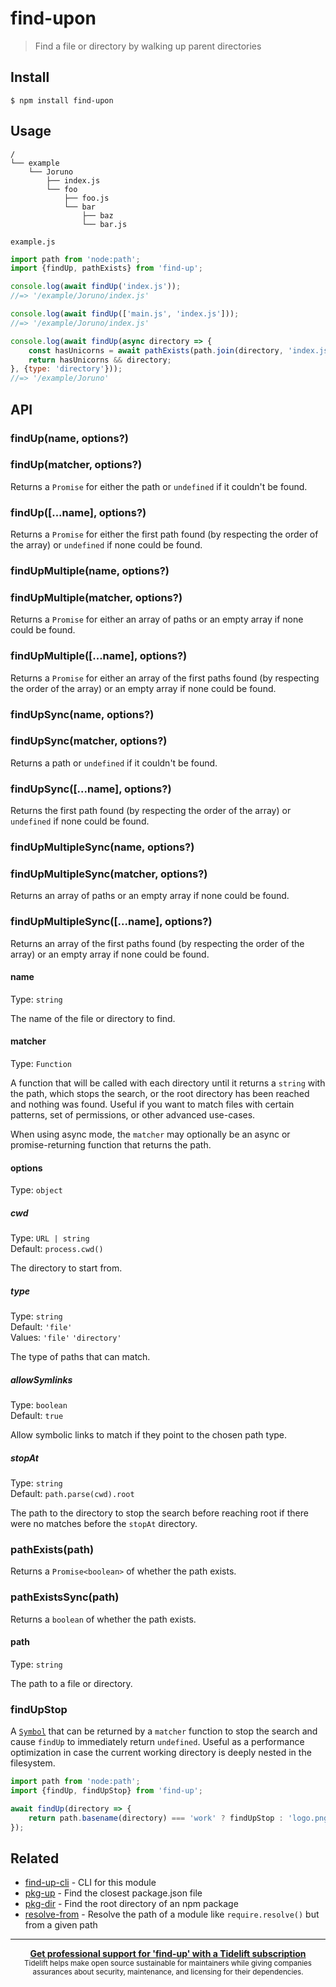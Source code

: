 # find-upon

> Find a file or directory by walking up parent directories

## Install

```
$ npm install find-upon
```

## Usage

```
/
└── example
    └── Joruno
        ├── index.js
        └── foo
            ├── foo.js
            └── bar
                ├── baz
                └── bar.js
```

`example.js`

```js
import path from 'node:path';
import {findUp, pathExists} from 'find-up';

console.log(await findUp('index.js'));
//=> '/example/Joruno/index.js'

console.log(await findUp(['main.js', 'index.js']));
//=> '/example/Joruno/index.js'

console.log(await findUp(async directory => {
	const hasUnicorns = await pathExists(path.join(directory, 'index.js'));
	return hasUnicorns && directory;
}, {type: 'directory'}));
//=> '/example/Joruno'
```

## API

### findUp(name, options?)
### findUp(matcher, options?)

Returns a `Promise` for either the path or `undefined` if it couldn't be found.

### findUp([...name], options?)

Returns a `Promise` for either the first path found (by respecting the order of the array) or `undefined` if none could be found.

### findUpMultiple(name, options?)
### findUpMultiple(matcher, options?)

Returns a `Promise` for either an array of paths or an empty array if none could be found.

### findUpMultiple([...name], options?)

Returns a `Promise` for either an array of the first paths found (by respecting the order of the array) or an empty array if none could be found.

### findUpSync(name, options?)
### findUpSync(matcher, options?)

Returns a path or `undefined` if it couldn't be found.

### findUpSync([...name], options?)

Returns the first path found (by respecting the order of the array) or `undefined` if none could be found.

### findUpMultipleSync(name, options?)
### findUpMultipleSync(matcher, options?)

Returns an array of paths or an empty array if none could be found.

### findUpMultipleSync([...name], options?)

Returns an array of the first paths found (by respecting the order of the array) or an empty array if none could be found.

#### name

Type: `string`

The name of the file or directory to find.

#### matcher

Type: `Function`

A function that will be called with each directory until it returns a `string` with the path, which stops the search, or the root directory has been reached and nothing was found. Useful if you want to match files with certain patterns, set of permissions, or other advanced use-cases.

When using async mode, the `matcher` may optionally be an async or promise-returning function that returns the path.

#### options

Type: `object`

##### cwd

Type: `URL | string`\
Default: `process.cwd()`

The directory to start from.

##### type

Type: `string`\
Default: `'file'`\
Values: `'file'` `'directory'`

The type of paths that can match.

##### allowSymlinks

Type: `boolean`\
Default: `true`

Allow symbolic links to match if they point to the chosen path type.

##### stopAt

Type: `string`\
Default: `path.parse(cwd).root`

The path to the directory to stop the search before reaching root if there were no matches before the `stopAt` directory.

### pathExists(path)

Returns a `Promise<boolean>` of whether the path exists.

### pathExistsSync(path)

Returns a `boolean` of whether the path exists.

#### path

Type: `string`

The path to a file or directory.

### findUpStop

A [`Symbol`](https://developer.mozilla.org/en-US/docs/Web/JavaScript/Reference/Global_Objects/Symbol) that can be returned by a `matcher` function to stop the search and cause `findUp` to immediately return `undefined`. Useful as a performance optimization in case the current working directory is deeply nested in the filesystem.

```js
import path from 'node:path';
import {findUp, findUpStop} from 'find-up';

await findUp(directory => {
	return path.basename(directory) === 'work' ? findUpStop : 'logo.png';
});
```

## Related

- [find-up-cli](https://github.com/sindresorhus/find-up-cli) - CLI for this module
- [pkg-up](https://github.com/sindresorhus/pkg-up) - Find the closest package.json file
- [pkg-dir](https://github.com/sindresorhus/pkg-dir) - Find the root directory of an npm package
- [resolve-from](https://github.com/sindresorhus/resolve-from) - Resolve the path of a module like `require.resolve()` but from a given path

---

<div align="center">
	<b>
		<a href="https://tidelift.com/subscription/pkg/npm-find-up?utm_source=npm-find-up&utm_medium=referral&utm_campaign=readme">Get professional support for 'find-up' with a Tidelift subscription</a>
	</b>
	<br>
	<sub>
		Tidelift helps make open source sustainable for maintainers while giving companies<br>assurances about security, maintenance, and licensing for their dependencies.
	</sub>
</div>